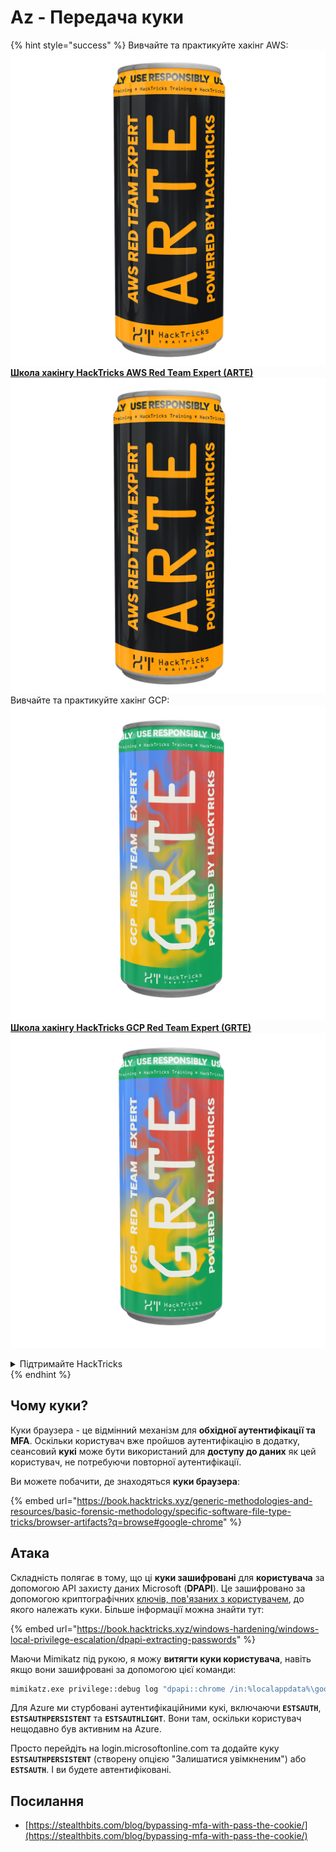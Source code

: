 # Az - Передача куки

{% hint style="success" %}
Вивчайте та практикуйте хакінг AWS: <img src="/.gitbook/assets/image.png" alt="" data-size="line">[**Школа хакінгу HackTricks AWS Red Team Expert (ARTE)**](https://training.hacktricks.xyz/courses/arte)<img src="/.gitbook/assets/image.png" alt="" data-size="line">\
Вивчайте та практикуйте хакінг GCP: <img src="/.gitbook/assets/image (2).png" alt="" data-size="line">[**Школа хакінгу HackTricks GCP Red Team Expert (GRTE)**<img src="/.gitbook/assets/image (2).png" alt="" data-size="line">](https://training.hacktricks.xyz/courses/grte)

<details>

<summary>Підтримайте HackTricks</summary>

* Перевірте [**плани підписки**](https://github.com/sponsors/carlospolop)!
* **Приєднуйтесь до** 💬 [**групи Discord**](https://discord.gg/hRep4RUj7f) або [**групи Telegram**](https://t.me/peass) або **слідкуйте** за нами на **Twitter** 🐦 [**@hacktricks\_live**](https://twitter.com/hacktricks\_live)**.**
* **Поширюйте хакінг-прийоми, надсилаючи PR до** [**HackTricks**](https://github.com/carlospolop/hacktricks) та [**HackTricks Cloud**](https://github.com/carlospolop/hacktricks-cloud) репозиторіїв GitHub.

</details>
{% endhint %}

## Чому куки?

Куки браузера - це відмінний механізм для **обхідної аутентифікації та MFA**. Оскільки користувач вже пройшов аутентифікацію в додатку, сеансовий **кукі** може бути використаний для **доступу до даних** як цей користувач, не потребуючи повторної аутентифікації.

Ви можете побачити, де знаходяться **куки браузера**:

{% embed url="https://book.hacktricks.xyz/generic-methodologies-and-resources/basic-forensic-methodology/specific-software-file-type-tricks/browser-artifacts?q=browse#google-chrome" %}

## Атака

Складність полягає в тому, що ці **куки зашифровані** для **користувача** за допомогою API захисту даних Microsoft (**DPAPI**). Це зашифровано за допомогою криптографічних [ключів, пов'язаних з користувачем](https://book.hacktricks.xyz/windows-hardening/windows-local-privilege-escalation/dpapi-extracting-passwords), до якого належать куки. Більше інформації можна знайти тут:

{% embed url="https://book.hacktricks.xyz/windows-hardening/windows-local-privilege-escalation/dpapi-extracting-passwords" %}

Маючи Mimikatz під рукою, я можу **витягти куки користувача**, навіть якщо вони зашифровані за допомогою цієї команди:
```bash
mimikatz.exe privilege::debug log "dpapi::chrome /in:%localappdata%\google\chrome\USERDA~1\default\cookies /unprotect" exit
```
Для Azure ми стурбовані аутентифікаційними кукі, включаючи **`ESTSAUTH`**, **`ESTSAUTHPERSISTENT`** та **`ESTSAUTHLIGHT`**. Вони там, оскільки користувач нещодавно був активним на Azure.

Просто перейдіть на login.microsoftonline.com та додайте куку **`ESTSAUTHPERSISTENT`** (створену опцією "Залишатися увімкненим") або **`ESTSAUTH`**. І ви будете автентифіковані.

## Посилання

* [https://stealthbits.com/blog/bypassing-mfa-with-pass-the-cookie/](https://stealthbits.com/blog/bypassing-mfa-with-pass-the-cookie/)
